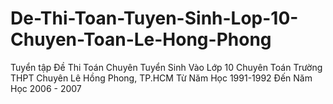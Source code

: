 # De-Thi-Toan-Tuyen-Sinh-Lop-10-Chuyen-Toan-Le-Hong-Phong
Tuyển tập Đề Thi Toán Chuyên Tuyển Sinh Vào Lớp 10 Chuyên Toán Trường THPT Chuyên Lê Hồng Phong, TP.HCM Từ Năm Học 1991-1992 Đến Năm Học 2006 - 2007
